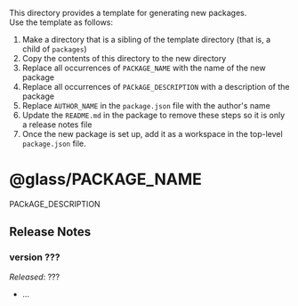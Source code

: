 This directory provides a template for generating new packages.  
Use the template as follows:
1. Make a directory that is a sibling of the template directory (that is, a child of `packages`)
1. Copy the contents of this directory to the new directory
1. Replace all occurrences of `PACKAGE_NAME` with the name of the new package
1. Replace all occurrences of `PACkAGE_DESCRIPTION` with a description of the package
1. Replace `AUTHOR_NAME` in the `package.json` file with the author's name
1. Update the `README.md` in the package to remove these steps so it is only a release notes file
1. Once the new package is set up, add it as a workspace in the top-level `package.json` file.



# @glass/PACKAGE_NAME

PACkAGE_DESCRIPTION 

## Release Notes ##

### version ???
*Released*: ???
* ...